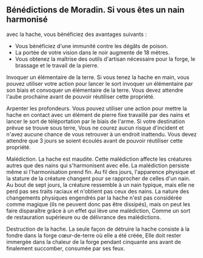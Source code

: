 ## Bénédictions de Moradin. Si vous êtes un nain harmonisé

avec la hache, vous bénéficiez des avantages suivants :

+ Vous bénéficiez d'une immunité contre les dégâts de poison.
+ La portée de votre vision dans le noir augmente de
18 mètres.
+ Vous obtenez la maîtrise des outils d'artisan nécessaire
pour la forge, le brassage et le travail de la pierre.

Invoquer un élémentaire de la terre. Si vous tenez la
hache en main, vous pouvez utiliser votre action pour lancer
le sort invoquer un élémentaire par son biais et convoquer
un élémentaire de la terre. Vous devez attendre l'aube
prochaine avant de pouvoir réutiliser cette propriété.

Arpenter les profondeurs. Vous pouvez utiliser une
action pour mettre la hache en contact avec un élément
de pierre fixe travaillé par des nains et lancer le sort de
téléportation par le biais de l'arme. Si votre destination
prévue se trouve sous terre, Vous ne courez aucun risque
d'incident et n'avez aucune chance de vous retrouver à un
endroit inattendu. Vous devez attendre que 3 jours se soient
écoulés avant de pouvoir réutiliser cette propriété.

Malédiction. La hache est maudite. Cette malédiction
affecte les créatures autres que des nains qui s'harmonisent
avec elle. La malédiction persiste même si l'harmonisation
prend fin. Au fil des jours, l'apparence physique et la stature
de la créature changent pour se rapprocher de celles d'un
nain. Au bout de sept jours, la créature ressemble à un nain
typique, mais elle ne perd pas ses traits raciaux et n'obtient
pas ceux des nains. La nature des changements physiques
engendrés par la hache n'est pas considérée comme
magique (ils ne peuvent donc pas être dissipés), mais on peut
les faire disparaître grâce à un effet qui lève une malédiction,
Comme un sort de restauration supérieure ou de délivrance
des malédictions.

Destruction de la hache. La seule façon de détruire la
hache consiste à la fondre dans la forge cœur-de-terre où elle
a été créée, Elle doit rester immergée dans la chaleur de la
forge pendant cinquante ans avant de finalement succomber,
consumée par ses feux.
